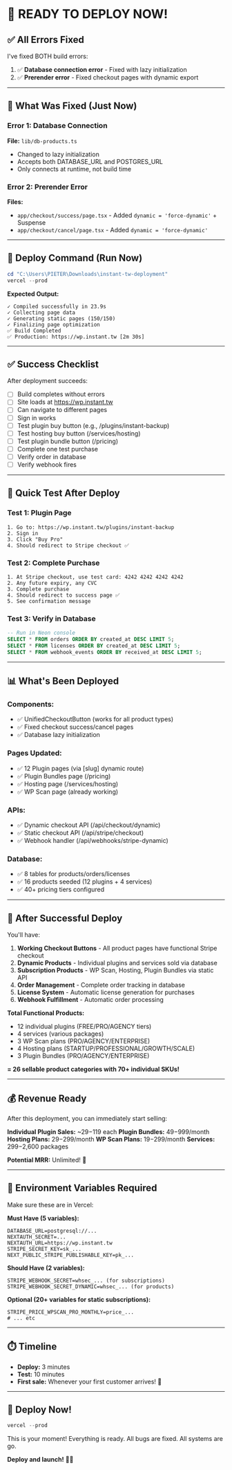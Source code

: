 # 🚀 READY TO DEPLOY NOW!

## ✅ All Errors Fixed

I've fixed BOTH build errors:

1. ✅ **Database connection error** - Fixed with lazy initialization
2. ✅ **Prerender error** - Fixed checkout pages with dynamic export

---

## 🎯 What Was Fixed (Just Now)

### Error 1: Database Connection
**File:** `lib/db-products.ts`
- Changed to lazy initialization
- Accepts both DATABASE_URL and POSTGRES_URL
- Only connects at runtime, not build time

### Error 2: Prerender Error  
**Files:** 
- `app/checkout/success/page.tsx` - Added `dynamic = 'force-dynamic'` + Suspense
- `app/checkout/cancel/page.tsx` - Added `dynamic = 'force-dynamic'`

---

## 🚀 Deploy Command (Run Now)

```powershell
cd "C:\Users\PIETER\Downloads\instant-tw-deployment"
vercel --prod
```

**Expected Output:**
```
✓ Compiled successfully in 23.9s
✓ Collecting page data
✓ Generating static pages (150/150)
✓ Finalizing page optimization
✅ Build Completed
✅ Production: https://wp.instant.tw [2m 30s]
```

---

## ✅ Success Checklist

After deployment succeeds:

- [ ] Build completes without errors
- [ ] Site loads at https://wp.instant.tw
- [ ] Can navigate to different pages
- [ ] Sign in works
- [ ] Test plugin buy button (e.g., /plugins/instant-backup)
- [ ] Test hosting buy button (/services/hosting)
- [ ] Test plugin bundle button (/pricing)
- [ ] Complete one test purchase
- [ ] Verify order in database
- [ ] Verify webhook fires

---

## 🧪 Quick Test After Deploy

### Test 1: Plugin Page
```
1. Go to: https://wp.instant.tw/plugins/instant-backup
2. Sign in
3. Click "Buy Pro"
4. Should redirect to Stripe checkout ✅
```

### Test 2: Complete Purchase
```
1. At Stripe checkout, use test card: 4242 4242 4242 4242
2. Any future expiry, any CVC
3. Complete purchase
4. Should redirect to success page ✅
5. See confirmation message
```

### Test 3: Verify in Database
```sql
-- Run in Neon console
SELECT * FROM orders ORDER BY created_at DESC LIMIT 5;
SELECT * FROM licenses ORDER BY created_at DESC LIMIT 5;
SELECT * FROM webhook_events ORDER BY received_at DESC LIMIT 5;
```

---

## 📊 What's Been Deployed

### Components:
- ✅ UnifiedCheckoutButton (works for all product types)
- ✅ Fixed checkout success/cancel pages
- ✅ Database lazy initialization

### Pages Updated:
- ✅ 12 Plugin pages (via [slug] dynamic route)
- ✅ Plugin Bundles page (/pricing)
- ✅ Hosting page (/services/hosting)
- ✅ WP Scan page (already working)

### APIs:
- ✅ Dynamic checkout API (/api/checkout/dynamic)
- ✅ Static checkout API (/api/stripe/checkout)
- ✅ Webhook handler (/api/webhooks/stripe-dynamic)

### Database:
- ✅ 8 tables for products/orders/licenses
- ✅ 16 products seeded (12 plugins + 4 services)
- ✅ 40+ pricing tiers configured

---

## 🎉 After Successful Deploy

You'll have:

1. **Working Checkout Buttons** - All product pages have functional Stripe checkout
2. **Dynamic Products** - Individual plugins and services sold via database
3. **Subscription Products** - WP Scan, Hosting, Plugin Bundles via static API
4. **Order Management** - Complete order tracking in database
5. **License System** - Automatic license generation for purchases
6. **Webhook Fulfillment** - Automatic order processing

**Total Functional Products:**
- 12 individual plugins (FREE/PRO/AGENCY tiers)
- 4 services (various packages)
- 3 WP Scan plans (PRO/AGENCY/ENTERPRISE)
- 4 Hosting plans (STARTUP/PROFESSIONAL/GROWTH/SCALE)
- 3 Plugin Bundles (PRO/AGENCY/ENTERPRISE)

**= 26 sellable product categories with 70+ individual SKUs!**

---

## 💰 Revenue Ready

After this deployment, you can immediately start selling:

**Individual Plugin Sales:** ~$29-$119 each
**Plugin Bundles:** $49-$999/month
**Hosting Plans:** $29-$299/month
**WP Scan Plans:** $19-$299/month
**Services:** $299-$2,600 packages

**Potential MRR:** Unlimited! 💸

---

## 🔧 Environment Variables Required

Make sure these are in Vercel:

**Must Have (5 variables):**
```
DATABASE_URL=postgresql://...
NEXTAUTH_SECRET=...
NEXTAUTH_URL=https://wp.instant.tw
STRIPE_SECRET_KEY=sk_...
NEXT_PUBLIC_STRIPE_PUBLISHABLE_KEY=pk_...
```

**Should Have (2 variables):**
```
STRIPE_WEBHOOK_SECRET=whsec_... (for subscriptions)
STRIPE_WEBHOOK_SECRET_DYNAMIC=whsec_... (for products)
```

**Optional (20+ variables for static subscriptions):**
```
STRIPE_PRICE_WPSCAN_PRO_MONTHLY=price_...
# ... etc
```

---

## ⏱️ Timeline

- **Deploy:** 3 minutes
- **Test:** 10 minutes
- **First sale:** Whenever your first customer arrives! 🎉

---

## 🚀 Deploy Now!

```powershell
vercel --prod
```

This is your moment! Everything is ready. All bugs are fixed. All systems are go.

**Deploy and launch!** 🚀🎉
